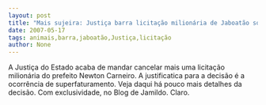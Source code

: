 ```yaml
---
layout: post
title: "Mais sujeira: Justiça barra licitação milionária de Jaboatão sob a alegação de superfaturamento"
date: 2007-05-17
tags: animais,barra,jaboatão,Justiça,licitação
author: None
---
```

A Justi&ccedil;a do Estado acaba de mandar cancelar mais uma licita&ccedil;&atilde;o milion&aacute;ria do prefeito Newton Carneiro.
A justificatica para a decis&atilde;o &eacute; a ocorr&ecirc;ncia de superfaturamento. Veja daqui h&aacute; pouco mais detalhes da decis&atilde;o. Com exclusividade, no Blog de Jamildo. Claro. 